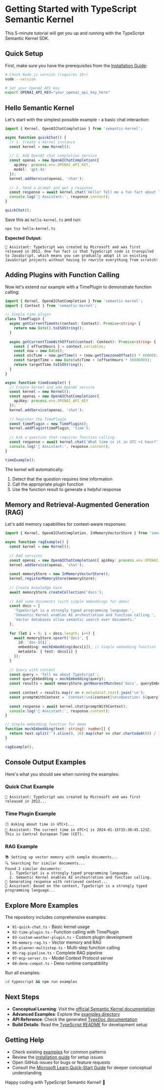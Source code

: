 # Getting Started with TypeScript Semantic Kernel

This 5-minute tutorial will get you up and running with the TypeScript Semantic Kernel SDK.

## Quick Setup

First, make sure you have the prerequisites from the [Installation Guide](./INSTALL.md):

```bash
# Check Node.js version (requires 18+)
node --version

# Set your OpenAI API key
export OPENAI_API_KEY="your_openai_api_key_here"
```

## Hello Semantic Kernel

Let's start with the simplest possible example - a basic chat interaction:

```typescript
import { Kernel, OpenAIChatCompletion } from 'semantic-kernel';

async function quickChat() {
  // 1. Create a kernel instance
  const kernel = new Kernel();
  
  // 2. Add OpenAI chat completion service
  const openai = new OpenAIChatCompletion({
    apiKey: process.env.OPENAI_API_KEY,
    model: 'gpt-4o'
  });
  kernel.addService(openai, 'chat');
  
  // 3. Send a prompt and get a response
  const response = await kernel.chat('Hello! Tell me a fun fact about TypeScript.');
  console.log('🤖 Assistant:', response.content);
}

quickChat();
```

Save this as `hello-kernel.ts` and run:

```bash
npx tsx hello-kernel.ts
```

**Expected Output:**
```
🤖 Assistant: TypeScript was created by Microsoft and was first released in 2012. One fun fact is that TypeScript code is transpiled to JavaScript, which means you can gradually adopt it in existing JavaScript projects without having to rewrite everything from scratch!
```

## Adding Plugins with Function Calling

Now let's extend our example with a TimePlugin to demonstrate function calling:

```typescript
import { Kernel, OpenAIChatCompletion } from 'semantic-kernel';
import { Context } from 'semantic-kernel';

// Simple time plugin
class TimePlugin {
  async getCurrentTimeUtc(context: Context): Promise<string> {
    return new Date().toISOString();
  }
  
  async getCurrentTimeWithOffset(context: Context): Promise<string> {
    const { offsetHours } = context.variables;
    const now = new Date();
    const utcTime = now.getTime() + (now.getTimezoneOffset() * 60000);
    const targetTime = new Date(utcTime + (offsetHours * 3600000));
    return targetTime.toISOString();
  }
}

async function timeExample() {
  // Create kernel and add OpenAI service
  const kernel = new Kernel();
  const openai = new OpenAIChatCompletion({
    apiKey: process.env.OPENAI_API_KEY
  });
  kernel.addService(openai, 'chat');
  
  // Register the TimePlugin
  const timePlugin = new TimePlugin();
  kernel.addPlugin(timePlugin, 'time');
  
  // Ask a question that requires function calling
  const response = await kernel.chat('What time is it in UTC +1 hour?');
  console.log('🤖 Assistant:', response.content);
}

timeExample();
```

The kernel will automatically:
1. Detect that the question requires time information
2. Call the appropriate plugin function
3. Use the function result to generate a helpful response

## Memory and Retrieval-Augmented Generation (RAG)

Let's add memory capabilities for context-aware responses:

```typescript
import { Kernel, OpenAIChatCompletion, InMemoryVectorStore } from 'semantic-kernel';

async function ragExample() {
  const kernel = new Kernel();
  
  // Add services
  const openai = new OpenAIChatCompletion({ apiKey: process.env.OPENAI_API_KEY });
  kernel.addService(openai, 'chat');
  
  const memoryStore = new InMemoryVectorStore();
  kernel.registerMemoryStore(memoryStore);
  
  // Create knowledge base
  await memoryStore.createCollection('docs');
  
  // Add some documents (with simple embeddings for demo)
  const docs = [
    'TypeScript is a strongly typed programming language.',
    'Semantic Kernel enables AI orchestration and function calling.',
    'Vector databases allow semantic search over documents.'
  ];
  
  for (let i = 0; i < docs.length; i++) {
    await memoryStore.upsert('docs', {
      id: `doc-${i}`,
      embedding: mockEmbedding(docs[i]), // Simple embedding function
      metadata: { text: docs[i] }
    });
  }
  
  // Query with context
  const query = 'Tell me about TypeScript';
  const queryEmbedding = mockEmbedding(query);
  const results = await memoryStore.getNearestMatches('docs', queryEmbedding, 2);
  
  const context = results.map(r => r.metadata?.text).join('\n');
  const promptWithContext = `Context:\n${context}\n\nQuestion: ${query}`;
  
  const response = await kernel.chat(promptWithContext);
  console.log('🤖 Assistant:', response.content);
}

// Simple embedding function for demo
function mockEmbedding(text: string): number[] {
  return text.split('').slice(0, 10).map(char => char.charCodeAt(0) / 255);
}

ragExample();
```

## Console Output Examples

Here's what you should see when running the examples:

### Quick Chat Example
```
🤖 Assistant: TypeScript was created by Microsoft and was first released in 2012...
```

### Time Plugin Example
```
🕒 Asking about time in UTC+1...
🤖 Assistant: The current time in UTC+1 is 2024-01-15T15:30:45.123Z. This is Central European Time (CET).
```

### RAG Example
```
📚 Setting up vector memory with sample documents...
🔍 Searching for similar documents...
Found 2 similar documents:
  1. TypeScript is a strongly typed programming language.
  2. Semantic Kernel enables AI orchestration and function calling.
🤖 Generating response with retrieved context...
🤖 Assistant: Based on the context, TypeScript is a strongly typed programming language...
```

## Explore More Examples

The repository includes comprehensive examples:

- `01-quick-chat.ts` - Basic kernel usage
- `02-time-plugin.ts` - Function calling with TimePlugin
- `03-custom-weather-plugin.ts` - Custom plugin development
- `04-memory-rag.ts` - Vector memory and RAG
- `05-planner-multistep.ts` - Multi-step function calling
- `06-rag-pipeline.ts` - Complete RAG pipeline
- `07-mcp-server.ts` - Model Context Protocol server
- `08-deno-compat.ts` - Deno runtime compatibility

Run all examples:
```bash
cd typescript && npm run examples
```

## Next Steps

- **Conceptual Learning**: Visit the [official Semantic Kernel documentation](https://learn.microsoft.com/en-us/semantic-kernel/)
- **Advanced Examples**: Explore the [examples directory](./examples/)
- **API Reference**: Check the generated [TypeDoc documentation](./docs/)
- **Build Details**: Read the [TypeScript README](./README.md) for development setup

## Getting Help

- Check existing [examples](./examples/) for common patterns
- Review the [installation guide](./INSTALL.md) for setup issues
- Open GitHub issues for bugs or feature requests
- Consult the [Microsoft Learn Quick-Start Guide](https://learn.microsoft.com/en-us/semantic-kernel/get-started/quick-start-guide) for deeper conceptual understanding

Happy coding with TypeScript Semantic Kernel! 🚀